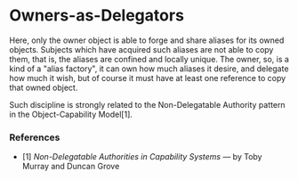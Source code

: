 # Owners-as-Delegators

Here, only the owner object is able to forge and share aliases for its owned
objects. Subjects which have acquired such aliases are not able to copy
them, that is, the aliases are confined and locally unique. The owner, so, is a
kind of a "alias factory", it can own how much aliases it desire, and delegate
how much it wish, but of course it must have at least one reference to copy
that owned object.

Such discipline is strongly related to the Non-Delegatable Authority pattern in
the Object-Capability Model[1].


### References

* [1] _Non-Delegatable Authorities in Capability Systems_ — by Toby Murray and Duncan Grove
